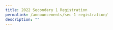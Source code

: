 ```yaml
---
title: 2022 Secondary 1 Registration
permalink: /announcements/sec-1-registration/
description: ""
---
```

